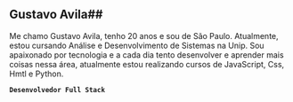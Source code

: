 ## Gustavo Avila##

Me chamo Gustavo Avila, tenho 20 anos e sou de São Paulo. Atualmente, estou cursando Análise e Desenvolvimento de Sistemas na Unip. Sou apaixonado por tecnologia e a cada dia tento desenvolver e aprender mais coisas nessa área, atualmente estou realizando cursos de JavaScript, Css, Hmtl e Python.

**`Desenvolvedor Full Stack`**
